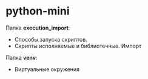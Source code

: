 # python-mini

Папка **execution_import**:

- Способы запуска скриптов.
- Скрипты исполняемые и библиотечные. Импорт

Папка **venv**:

- Виртуальные окружения
